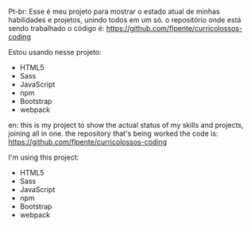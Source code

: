 Pt-br:
Esse é meu projeto para mostrar o estado atual de minhas habilidades e projetos, unindo todos em um só.
o repositório onde está sendo trabalhado o código é: https://github.com/flpente/curricolossos-coding

Estou usando nesse projeto:

- HTML5
- Sass
- JavaScript
- npm
- Bootstrap
- webpack


en:
this is my project to show the actual status of my skills and projects, joining all in one.
the repository that's being worked the code is: https://github.com/flpente/curricolossos-coding

I'm using this project:

- HTML5
- Sass
- JavaScript
- npm
- Bootstrap
- webpack
